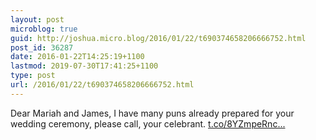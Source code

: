 ```yaml
---
layout: post
microblog: true
guid: http://joshua.micro.blog/2016/01/22/t690374658206666752.html
post_id: 36287
date: 2016-01-22T14:25:19+1100
lastmod: 2019-07-30T17:41:25+1100
type: post
url: /2016/01/22/t690374658206666752.html
---
```

Dear Mariah and James, I have many puns already prepared for your wedding ceremony, please call, your celebrant. [t.co/8YZmpeRnc...](https://t.co/8YZmpeRncQ)
